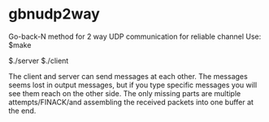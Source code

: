 # gbnudp2way
Go-back-N method for 2 way UDP communication for reliable channel
Use:
$make

$./server <server-port-number>
$./client <server-ip-address> <server-port-number>

The client and server can send messages at each other. The messages seems lost in output messages, but if you type specific messages you will see them reach on the other side. 
The only missing parts are multiple attempts/FINACK/and assembling the received packets into one buffer at the end. 


